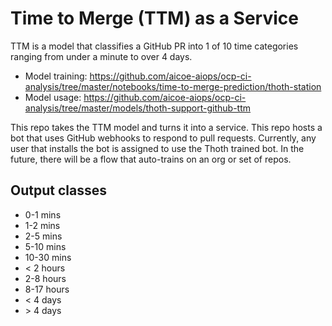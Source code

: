 # Time to Merge (TTM) as a Service

TTM is a model that classifies a GitHub PR into 1 of 10 time categories ranging from under a minute to over 4 days.

- Model training: https://github.com/aicoe-aiops/ocp-ci-analysis/tree/master/notebooks/time-to-merge-prediction/thoth-station
- Model usage: https://github.com/aicoe-aiops/ocp-ci-analysis/tree/master/models/thoth-support-github-ttm

This repo takes the TTM model and turns it into a service. This repo hosts a bot that uses GitHub webhooks to respond to pull requests.
Currently, any user that installs the bot is assigned to use the Thoth trained bot. In the future, there will be a flow that
auto-trains on an org or set of repos.

## Output classes
- 0-1 mins
- 1-2 mins
- 2-5 mins
- 5-10 mins
- 10-30 mins
- < 2 hours
- 2-8 hours
- 8-17 hours
- < 4 days
- \> 4 days
